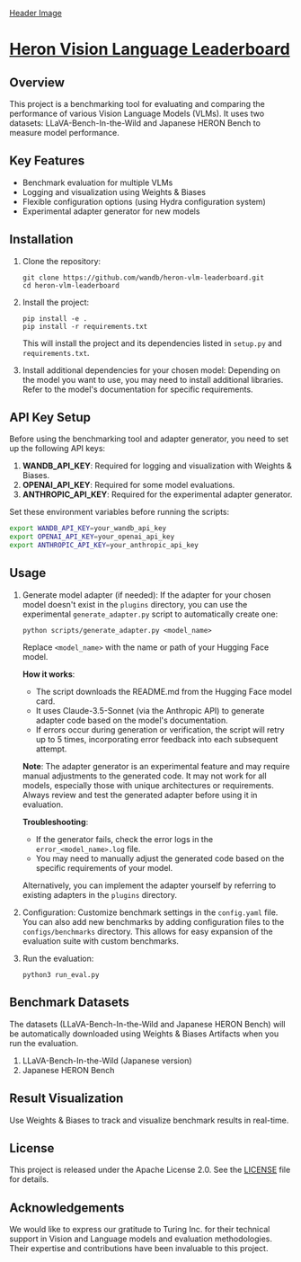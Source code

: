 [Header Image](header.png)

# [Heron Vision Language Leaderboard](http://vlm.nejumi.ai)

## Overview

This project is a benchmarking tool for evaluating and comparing the performance of various Vision Language Models (VLMs). It uses two datasets: LLaVA-Bench-In-the-Wild and Japanese HERON Bench to measure model performance.

## Key Features

- Benchmark evaluation for multiple VLMs
- Logging and visualization using Weights & Biases
- Flexible configuration options (using Hydra configuration system)
- Experimental adapter generator for new models

## Installation

1. Clone the repository:
   ```
   git clone https://github.com/wandb/heron-vlm-leaderboard.git
   cd heron-vlm-leaderboard
   ```

2. Install the project:
   ```
   pip install -e .
   pip install -r requirements.txt
   ```
   This will install the project and its dependencies listed in `setup.py` and `requirements.txt`.

3. Install additional dependencies for your chosen model:
   Depending on the model you want to use, you may need to install additional libraries. Refer to the model's documentation for specific requirements.

## API Key Setup

Before using the benchmarking tool and adapter generator, you need to set up the following API keys:

1. **WANDB_API_KEY**: Required for logging and visualization with Weights & Biases.
2. **OPENAI_API_KEY**: Required for some model evaluations.
3. **ANTHROPIC_API_KEY**: Required for the experimental adapter generator.

Set these environment variables before running the scripts:

```bash
export WANDB_API_KEY=your_wandb_api_key
export OPENAI_API_KEY=your_openai_api_key
export ANTHROPIC_API_KEY=your_anthropic_api_key
```

## Usage

1. Generate model adapter (if needed):
   If the adapter for your chosen model doesn't exist in the `plugins` directory, you can use the experimental `generate_adapter.py` script to automatically create one:
   ```
   python scripts/generate_adapter.py <model_name>
   ```
   Replace `<model_name>` with the name or path of your Hugging Face model.

   **How it works**:
   - The script downloads the README.md from the Hugging Face model card.
   - It uses Claude-3.5-Sonnet (via the Anthropic API) to generate adapter code based on the model's documentation.
   - If errors occur during generation or verification, the script will retry up to 5 times, incorporating error feedback into each subsequent attempt.

   **Note**: The adapter generator is an experimental feature and may require manual adjustments to the generated code. It may not work for all models, especially those with unique architectures or requirements. Always review and test the generated adapter before using it in evaluation.

   **Troubleshooting**:
   - If the generator fails, check the error logs in the `error_<model_name>.log` file.
   - You may need to manually adjust the generated code based on the specific requirements of your model.

   Alternatively, you can implement the adapter yourself by referring to existing adapters in the `plugins` directory.

2. Configuration:
   Customize benchmark settings in the `config.yaml` file. You can also add new benchmarks by adding configuration files to the `configs/benchmarks` directory. This allows for easy expansion of the evaluation suite with custom benchmarks.

3. Run the evaluation:
   ```
   python3 run_eval.py
   ```

## Benchmark Datasets

The datasets (LLaVA-Bench-In-the-Wild and Japanese HERON Bench) will be automatically downloaded using Weights & Biases Artifacts when you run the evaluation.

1. LLaVA-Bench-In-the-Wild (Japanese version)
2. Japanese HERON Bench

## Result Visualization

Use Weights & Biases to track and visualize benchmark results in real-time.

## License

This project is released under the Apache License 2.0. See the [LICENSE](./LICENSE) file for details.

## Acknowledgements

We would like to express our gratitude to Turing Inc. for their technical support in Vision and Language models and evaluation methodologies. Their expertise and contributions have been invaluable to this project.
